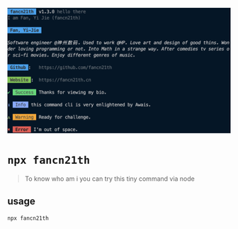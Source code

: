 ![screenshot](.github/fancn21th.png)

# `npx fancn21th`

> To know who am i you can try this tiny command via node

## usage

```shell
npx fancn21th
```

